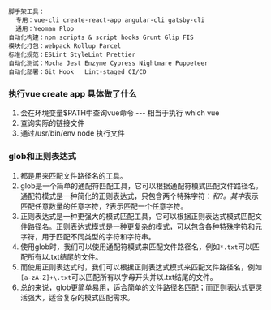 ```
脚手架工具：
  专用：vue-cli create-react-app angular-cli gatsby-cli
  通用：Yeoman Plop
自动化构建：npm scripts & script hooks Grunt Glip FIS
模块化打包：webpack Rollup Parcel
标准化规范：ESLint StyleLint Prettier
自动化测试：Mocha Jest Enzyme Cypress Nightmare Puppeteer
自动化部署：Git Hook   Lint-staged CI/CD
```

### 执行vue create app 具体做了什么
1. 会在环境变量$PATH中查询vue命令 --- 相当于执行 which vue
2. 查询实际的链接文件
3. 通过/usr/bin/env node 执行文件

### glob和正则表达式
1. 都是用来匹配文件路径名的工具。
2. glob是一个简单的通配符匹配工具，它可以根据通配符模式匹配文件路径名。通配符模式是一种简化的正则表达式，只包含两个特殊字符：*和?。其中*表示匹配任意数量的任意字符，?表示匹配一个任意字符。
3. 正则表达式是一种更强大的模式匹配工具，它可以根据正则表达式模式匹配文件路径名。正则表达式模式是一种更复杂的模式，可以包含各种特殊字符和元字符，用于匹配不同类型的字符和字符串。
4. 使用glob时，我们可以使用通配符模式来匹配文件路径名，例如`*.txt`可以匹配所有以.txt结尾的文件。
5. 而使用正则表达式时，我们可以根据正则表达式模式来匹配文件路径名，例如`[a-zA-Z]+\.txt`可以匹配所有以字母开头并以.txt结尾的文件。
6. 总的来说，glob更简单易用，适合简单的文件路径名匹配；而正则表达式更灵活强大，适合复杂的模式匹配需求。